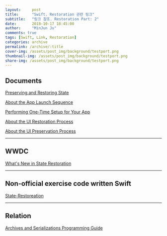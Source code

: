 ```yaml
---
layout:     post
title:      "Swift. Restoration 관련 링크"
subtitle:   "링크 참조. Restoration Part: 2"
date:       2018-10-17 18:45:00
author:     "MinJun Ju"
comments: true 
tags: [Swift, Link, Restoration]
categories: archive
permalink: /archive/:title
cover-img: /assets/post_img/background/testport.png
thumbnail-img: /assets/post_img/background/testport.png
share-img: /assets/post_img/background/testport.png
---
```


## Documents 

[Preserving and Restoring State](https://developer.apple.com/library/archive/featuredarticles/ViewControllerPGforiPhoneOS/PreservingandRestoringState.html#//apple_ref/doc/uid/TP40007457-CH28-SW1)


[About the App Launch Sequence](https://developer.apple.com/documentation/uikit/core_app/managing_your_app_s_life_cycle/responding_to_the_launch_of_your_app/about_the_app_launch_sequence)<br>

[Performing One-Time Setup for Your App](https://developer.apple.com/documentation/uikit/core_app/managing_your_app_s_life_cycle/responding_to_the_launch_of_your_app/performing_one-time_setup_for_your_app)<br>

[About the UI Restoration Process](https://developer.apple.com/documentation/uikit/view_controllers/preserving_your_app_s_ui_across_launches/about_the_ui_restoration_process)<br>

[About the UI Preservation Process](https://developer.apple.com/documentation/uikit/view_controllers/preserving_your_app_s_ui_across_launches/about_the_ui_preservation_process)<br>

---
## WWDC 

[What's New in State Restoration](https://developer.apple.com/videos/play/wwdc2013/222/)

---

## Non-official exercise code written Swift

[State-Restoreation](https://github.com/shagedorn/StateRestorationDemo)<br>

---

## Relation

[Archives and Serializations Programming Guide](https://developer.apple.com/library/archive/documentation/Cocoa/Conceptual/Archiving/Articles/objectgraphs.html#//apple_ref/doc/uid/20001293-CJBDFIBI)
